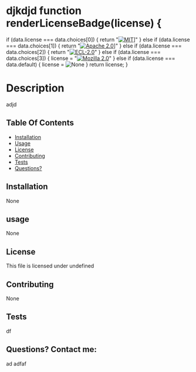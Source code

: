 
  # djkdjd function renderLicenseBadge(license) {
  if (data.license === data.choices[0]) {
  return "[![MIT](https://img.shields.io/npm/l/express)](https://opensource.org/licenses/MIT)]"
  }
   else if (data.license === data.choices[1]) {
    return "[![Apache 2.0](https://img.shields.io/badge/License-Apache%202.0-blue.svg)](https://opensource.org/licenses/Apache-2.0)]"
   }
   else if (data.license === data.choices[2]) {
    return "[![ECL-2.0](https://img.shields.io/badge/License-ECL--2.0-lightgrey.svg)](https://opensource.org/licenses/ECL-2.0)"
   }
   else if (data.license === data.choices[3]) {
     license = "[![Mozilla 2.0](https://img.shields.io/badge/license-Mozilla-red)](https://www.mozilla.org/en-US/MPL/2.0/)"
   }
  else if (data.license === data.default) {
    license =  ![None]("")
  }
  return license;
}
  
  # Description
   adjd

  ## Table Of Contents
  * [Installation](#installation)
  * [Usage](#usage)
  * [License](#license)
  * [Contributing](#contributing)
  * [Tests](#tests)
  * [Questions?](#link)


  ## Installation
  None

  ## usage
  None

  ## License
  This file is licensed under undefined

  ## Contributing
  None

  ## Tests
  df

  ## Questions? Contact me:
  ad
  adfaf

  

